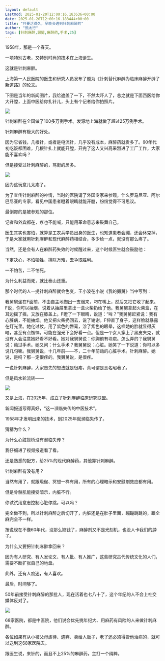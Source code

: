 ```yaml
---
layout: default
Lastmod: 2025-01-20T12:00:16.183636+00:00
date: 2025-01-20T12:00:16.183444+00:00
title: "只要活得久，早晚会遇到针刺麻醉的"
author: "熊太行"
tags: [针刺麻醉,舅舅,麻醉药,手术,25]
---
```


1958年，那是一个春天。  

一项特别古老，又特别时尚的技术在上海诞生。

这就是针刺麻醉。

上海第一人民医院的医生和研究人员发布了题为《针刺替代麻醉为临床麻醉开辟了新道路》的论文。

下图是当年的新闻图片，我给遮盖了一下，不然太吓人了，总之就是下面西医给你大开膛，上面中医给你扎针儿，头上有个记者给你拍照片。  

![](https://images.weserv.nl/?url=https%3A//mmbiz.qpic.cn/mmbiz_jpg/EOONRlAx1VVfeZbiaVUMqPDlZJ64gwtsvOje8sNjNaW6bHszNBrp7NuLVTiaDIIc5NInjXKdtNkcQ8eyhK2oVcew/640%3Fwx_fmt%3Djpeg%26from%3Dappmsg)

针刺麻醉在全国做了100多万例手术。发源地上海就做了超过25万例手术。

针刺麻醉有极大的好处。

因为它省钱，几根针，或者是电流针，几乎没有成本，麻醉药就贵多了。60年代初吃饭都困难，几根针扎上就能开膛，开完了这人又兴高采烈进了工厂工作，大家能不喜欢吗？

但是接受过针刺麻醉的，骂街的居多。

![](https://images.weserv.nl/?url=https%3A//mmbiz.qpic.cn/mmbiz_jpg/EOONRlAx1VVfeZbiaVUMqPDlZJ64gwtsvkTOfGut1YjdpopeTvtWVUibU9NnpnR2TlJtDRQdtGcI4dxaDc6plSsw/640%3Fwx_fmt%3Djpeg%26from%3Dappmsg)

因为这玩意儿太疼了。

为了宣传针刺麻醉的神情，当时的医院请了外国专家来参观，什么罗马尼亚、阿尔巴尼亚的专家，看见中国患者瞪着眼睛就能开膛，纷纷觉得不可思议。

最倒霉的是被参观的那位。

记者和外宾都在，疼也不能喊，只能用革命意志来鼓舞自己。  

医生其实也害怕，就算是工农兵学员出身的医生，也知道患者会蹦，还会休克掉，于是大家就用针刺麻醉和现代麻醉药相结合，多少给一点，就没有那么疼了。

当然，还是会有人在麻醉药失效的时候醒过来，这个时候医生就会鼓励他：

下定决心，不怕牺牲，排除万难，去争取胜利。

一不怕苦，二不怕死。

为什么利益而死，就比泰山还重。  

那个时代的人一提针刺麻醉就会色变，王小波在小说《我的舅舅》当中写到：

我舅舅坐在F面前，不由自主地掏出一支烟来，叼在嘴上，然后又把它收了起来。F说，你可以抽烟。说着从抽屉里拿出一盒火柴扔给了他。我舅舅拿起火柴盒，在耳边摇了摇，又放在膝盖上。F瞪了一下眼睛，说道：“哞？”我舅舅赶紧说：我有心脏病，不能抽烟。他又把火柴扔回去，说了谢谢。F伸直了身子，这样脸就暴露在灯光里。她化过妆，用了紫色的唇膏，涂了紫色的眼晕，这样她的脸就显得灰暗，甚至有点憔悴。可能在强光下会好看一点。但是一个女人穿上了黑皮夹克，就没有人会注意她好看不好看。她对我舅舅说：你胸前有块疤。怎么弄的？我舅舅说：动过手术。她又问：什么手术？我舅舅说：心脏。她笑了一下说道：你可以多说几句嘛。我舅舅说，十几年前——不，二十年前动的心脏手术。针刺麻醉。她说，是吗？那一定很疼的。我舅舅说，是很疼。  

一说针刺麻醉，大家首先的想法就是很疼，真可谓是恶名昭著了。

但是风水轮流转——

![](https://images.weserv.nl/?url=https%3A//mmbiz.qpic.cn/mmbiz_jpg/EOONRlAx1VVfeZbiaVUMqPDlZJ64gwtsvq7VlvcsugzDaBpkGKnyaVHGo08o6C4nAwmHE9rnpFAa4sByejOKanQ/640%3Fwx_fmt%3Djpeg%26from%3Dappmsg)

又是上海，在2025年，成立了针刺麻醉临床研究联盟。

新闻报道写得真好，“这一濒临失传的中医技术”。

1958年才发明出来的技术，到2025年就濒临失传了。

猜猜为什么？

为什么心脏搭桥没有濒临失传？

我仔细进了视频报道看了看。  

还是熟悉的配方，给25%的现代麻醉药，其他靠针刺麻醉。

针刺麻醉有没有用？

当然有用了，就跟瑜伽、冥想一样有用，所有的心理暗示和安慰剂效应都有用。

但是骨骼肌能接受暗示，内脏不行。

你试试用意志控制心脏停跳，可以吗？

完全做不到，所以针刺麻醉之后切开了，内脏还是在肚子里面，蹦蹦跳跳的，跟全麻完全不一样。

按说现在不像60年代，没那么缺钱了，麻醉剂又不是光刻机，也没人卡我们的脖子。

为什么又要把针刺麻醉拿回来？

因为有人研究、有人发论文、有人批、有人推广，这些研究古代传统文化的人们，需要不断扩张自己的地盘。

此外，还有人痴迷，有人喜欢。

最后，时间够了。

50年前接受针刺麻醉的那批人，现在活着也七八十了，这个年纪的人不会上社交媒体反对了。  

![](https://images.weserv.nl/?url=https%3A//mmbiz.qpic.cn/mmbiz_jpg/EOONRlAx1VVfeZbiaVUMqPDlZJ64gwtsvp9jxh61U1kxsZ2ACX7Qc7AMH7KqXls9HTBwe0q6nialKGsfDLgibP98w/640%3Fwx_fmt%3Djpeg%26from%3Dappmsg)

68家医院，都是中医院，他们说会优先挑年纪大、用麻药有风险的人来做针刺麻醉。

各位如果有从小被父母虐待、遗弃、卖给人贩子，老了还必须得管他治病的，就可以送到这68家医院去。

跟医生说，来针的，而且不上25%的麻醉药，主打一个纯粹。

